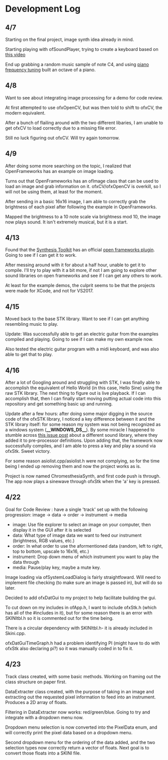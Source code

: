# Development Log
## 4/7
Starting on the final project, image synth idea already in mind.

Starting playing with ofSoundPlayer, trying to create a keyboard based on [this video](https://www.youtube.com/watch?v=BWMuQzDA_7U)

End up grabbing a random music sample of note C4, and using [piano frequency tuning](http://pages.mtu.edu/~suits/notefreqs.html) built an octave of a piano.

## 4/8
Want to see about integrating image processing for a demo for code review.

At first attempted to use ofxOpenCV, but was then told to shift to ofxCV, the modern equivalent.

After a bunch of flailing around with the two different libaries, I am unable to get ofxCV to load correctly due to a missing file error.

Still no luck figuring out ofxCV. 
Will try again tomorrow.

## 4/9
After doing some more searching on the topic, I realized that OpenFrameworks has an example on image loading.

Turns out that OpenFrameworks has an ofImage class that can be used to load an image and grab information on it. 
ofxCV/ofxOpenCV is overkill, so I will not be using them, at least for the moment.

After sending in a basic 16x16 image, I am able to correctly grab the brightness of each pixel after following the example in OpenFrameworks.

Mapped the brightness to a 10 note scale via brightness mod 10, the image now plays sound. 
It isn't extremely musical, but it is a start.

## 4/13
Found that the [Synthesis Toolkit](https://ccrma.stanford.edu/software/stk/index.html) has an official [open frameworks plugin](https://github.com/Ahbee/ofxStk). 
Going to see if I can get it to work.

After messing around with it for about a half hour, unable to get it to compile. 
I'll try to play with it a bit more, if not I am going to explore other sound libraries on open frameworks and see if I can get any others to work.

At least for the example demos, the culprit seems to be that the projects were made for XCode, and not for VS2017.

## 4/15
Moved back to the base STK library. Want to see if I can get anything resembling music to play.

Update: Was successfully able to get an electric guitar from the examples compiled and playing. Going to see if I can make my own example now.

Also tested the electric guitar program with a midi keyboard, and was also able to get that to play.

## 4/16
After a lot of Googling around and struggling with STK, I was finally able to accomplish the equivalent of Hello World (in this case, Hello Sine) using the raw STK library. The next thing to figure out is live playback. If I can accomplish that, then I can finally start moving putting actual code into this repository and get something basic up and running.

Update after a few hours: after doing some major digging in the source code of the ofxSTK library, I noticed a key difference between it and the STK library itself: for some reason my system was not being recognized as a windows system (__\_\_WINDOWS_DS\_\___). 
By some miracle I happened to stumble across [this issue post](https://github.com/TonicAudio/Tonic/issues/265) about a different sound library, where they added it to pre-processor definitions. 
Upon adding that, the framework now successfully compiles, and I am able to press a key and play a sound via ofxStk. 
Sweet victory.

For some reason asiolist.cpp/asiolist.h were not complying, so for the time being I ended up removing them and now the project works as is.

Project is now named ChromesthesiaSynth, and first code push is through.
The app now plays a sinewave through ofxStk when the 'a' key is pressed.

## 4/22
Goal for Code Review : have a single 'track' set up with the following progression: image -> data -> order -> instrument -> media
- image: Use file explorer to select an image on your computer, then display it in the GUI after it is selected
- data: What type of image data we want to feed our instrument (brightness, RGB values, etc.)
- order: In what order to use the aformentioned data (random, left to right, top to bottom, upscale to 16x16, etc.)
- instrument: Drop down menu of which instrument you want to play the data through
- media: Pause/play key, maybe a mute key.

Image loading via ofSystemLoadDialog is fairly straightfoward. Will need to implement file checking (to make sure an image is passed in), but will do so later.

Decided to add ofxDatGui to my project to help facilitate building the gui.

To cut down on my includes in ofApp.h, I want to include ofxStk.h (which has all of the #includes in it), but for some reason there is an error with SKINItbl.h so it is commented out for the time being.

There is a circular dependency with SKINItbl.h- it is already included in Skini.cpp.

ofxDatGuiTimeGraph.h had a problem identifying PI (might have to do with ofxStk also declaring pi?) so it was manually coded in to fix it.

## 4/23
Track class created, with some basic methods. Working on framing out the class structure on paper first.

DataExtracter class created, with the purpose of taking in an image and extracting out the requested pixel information to feed into an instrument. Produces a 2D array of floats.

Filtering in DataExtracter now works: red/green/blue. Going to try and integrate with a dropdown menu now.

Dropdown menu selection is now converted into the PixelData enum, and will correctly print the pixel data based on a dropdown menu.

Second dropdown menu for the ordering of the data added, and the two selection types now correctly return a vector of floats. Next goal is to convert those floats into a SKINI file.